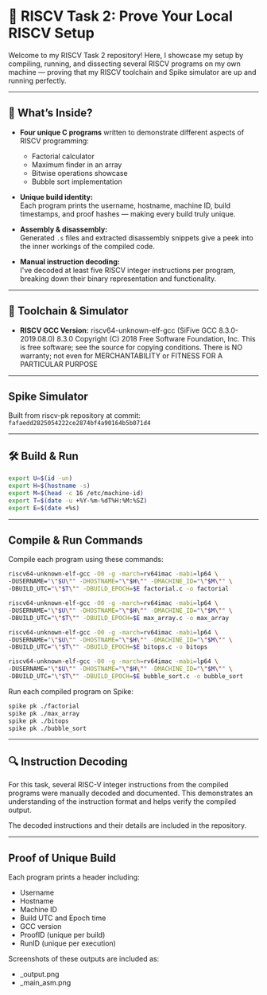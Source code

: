 # 🚀 RISCV Task 2: Prove Your Local RISCV Setup

Welcome to my RISCV Task 2 repository! Here, I showcase my setup by compiling, running, and dissecting several RISCV programs on my own machine — proving that my RISCV toolchain and Spike simulator are up and running perfectly.

---

## 🎯 What’s Inside?

- **Four unique C programs** written to demonstrate different aspects of RISCV programming:
  - Factorial calculator
  - Maximum finder in an array
  - Bitwise operations showcase
  - Bubble sort implementation

- **Unique build identity:**  
  Each program prints the username, hostname, machine ID, build timestamps, and proof hashes — making every build truly unique.

- **Assembly & disassembly:**  
  Generated `.s` files and extracted disassembly snippets give a peek into the inner workings of the compiled code.

- **Manual instruction decoding:**  
  I've decoded at least five RISCV integer instructions per program, breaking down their binary representation and functionality.

---

## 🔧 Toolchain & Simulator

- **RISCV GCC Version:**
riscv64-unknown-elf-gcc (SiFive GCC 8.3.0-2019.08.0) 8.3.0
Copyright (C) 2018 Free Software Foundation, Inc.
This is free software; see the source for copying conditions. There is NO
warranty; not even for MERCHANTABILITY or FITNESS FOR A PARTICULAR PURPOSE

---

## Spike Simulator

Built from riscv-pk repository at commit: `fafaedd2825054222ce2874bf4a90164b5b071d4`

---
## 🛠 Build & Run

```bash
export U=$(id -un)
export H=$(hostname -s)
export M=$(head -c 16 /etc/machine-id)
export T=$(date -u +%Y-%m-%dT%H:%M:%SZ)
export E=$(date +%s)
```

---

## Compile & Run Commands
Compile each program using these commands:

```bash
riscv64-unknown-elf-gcc -O0 -g -march=rv64imac -mabi=lp64 \
-DUSERNAME="\"$U\"" -DHOSTNAME="\"$H\"" -DMACHINE_ID="\"$M\"" \
-DBUILD_UTC="\"$T\"" -DBUILD_EPOCH=$E factorial.c -o factorial

riscv64-unknown-elf-gcc -O0 -g -march=rv64imac -mabi=lp64 \
-DUSERNAME="\"$U\"" -DHOSTNAME="\"$H\"" -DMACHINE_ID="\"$M\"" \
-DBUILD_UTC="\"$T\"" -DBUILD_EPOCH=$E max_array.c -o max_array

riscv64-unknown-elf-gcc -O0 -g -march=rv64imac -mabi=lp64 \
-DUSERNAME="\"$U\"" -DHOSTNAME="\"$H\"" -DMACHINE_ID="\"$M\"" \
-DBUILD_UTC="\"$T\"" -DBUILD_EPOCH=$E bitops.c -o bitops

riscv64-unknown-elf-gcc -O0 -g -march=rv64imac -mabi=lp64 \
-DUSERNAME="\"$U\"" -DHOSTNAME="\"$H\"" -DMACHINE_ID="\"$M\"" \
-DBUILD_UTC="\"$T\"" -DBUILD_EPOCH=$E bubble_sort.c -o bubble_sort
```
Run each compiled program on Spike:

```bash
spike pk ./factorial
spike pk ./max_array
spike pk ./bitops
spike pk ./bubble_sort
```

---

## 🔍 Instruction Decoding
For this task, several RISC-V integer instructions from the compiled programs were manually decoded and documented. This demonstrates an understanding of the instruction format and helps verify the compiled output.

The decoded instructions and their details are included in the repository.

---

## Proof of Unique Build
Each program prints a header including:

+ Username
+ Hostname
+ Machine ID
+ Build UTC and Epoch time
+ GCC version
+ ProofID (unique per build)
+ RunID (unique per execution)

Screenshots of these outputs are included as:
+ <program>_output.png
+ <program>_main_asm.png

